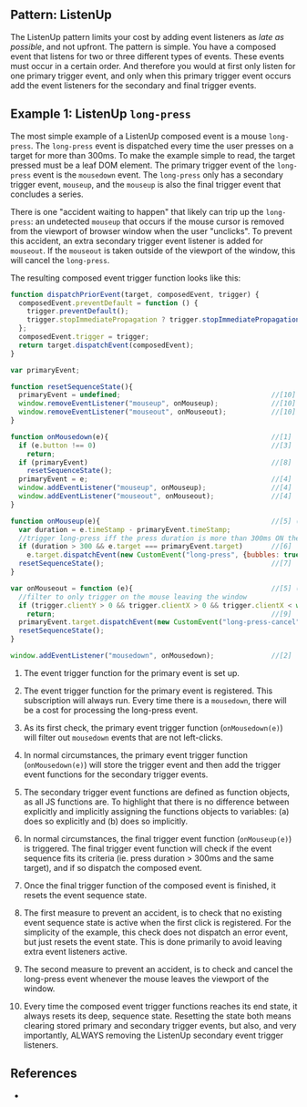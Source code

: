 ## Pattern: ListenUp

The ListenUp pattern limits your cost by adding event listeners as *late as possible*, and not upfront.
The pattern is simple. You have a composed event that listens for two or three different types of events.
These events must occur in a certain order. And therefore you would at first only listen for one primary 
trigger event, and only when this primary trigger event occurs add the event listeners for the secondary 
and final trigger events.

## Example 1: ListenUp `long-press`

The most simple example of a ListenUp composed event is a mouse `long-press`. 
The `long-press` event is dispatched every time the user presses on a target for more than 300ms.
To make the example simple to read, the target pressed must be a leaf DOM element. 
The primary trigger event of the `long-press` event is the `mousedown` event.
The `long-press` only has a secondary trigger event, `mouseup`, and 
the `mouseup` is also the final trigger event that concludes a series.

There is one "accident waiting to happen" that likely can trip up the `long-press`: 
an undetected `mouseup` that occurs if the mouse cursor is removed from the viewport of browser window
when the user "unclicks". To prevent this accident, an extra secondary trigger event listener is added 
for `mouseout`. If the `mouseout` is taken outside of the viewport of the window, 
this will cancel the `long-press`. 

The resulting composed event trigger function looks like this:

```javascript
function dispatchPriorEvent(target, composedEvent, trigger) {
  composedEvent.preventDefault = function () {
    trigger.preventDefault();
    trigger.stopImmediatePropagation ? trigger.stopImmediatePropagation() : trigger.stopPropagation();
  };
  composedEvent.trigger = trigger;
  return target.dispatchEvent(composedEvent);
}

var primaryEvent;

function resetSequenceState(){
  primaryEvent = undefined;                                     //[10]
  window.removeEventListener("mouseup", onMouseup);             //[10]
  window.removeEventListener("mouseout", onMouseout);           //[10]
}

function onMousedown(e){                                        //[1]
  if (e.button !== 0)                                           //[3]
    return;                                       
  if (primaryEvent)                                             //[8]
    resetSequenceState();                                       
  primaryEvent = e;                                             //[4]
  window.addEventListener("mouseup", onMouseup);                //[4]
  window.addEventListener("mouseout", onMouseout);              //[4]
}

function onMouseup(e){                                          //[5] (a)
  var duration = e.timeStamp - primaryEvent.timeStamp;
  //trigger long-press iff the press duration is more than 300ms ON the exact same mouse event target.
  if (duration > 300 && e.target === primaryEvent.target)       //[6]
    e.target.dispatchEvent(new CustomEvent("long-press", {bubbles: true, composed: true, detail: duration}));
  resetSequenceState();                                         //[7]
}

var onMouseout = function (e){                                  //[5] (b)
  //filter to only trigger on the mouse leaving the window
  if (trigger.clientY > 0 && trigger.clientX > 0 && trigger.clientX < window.innerWidth && trigger.clientY < window.innerHeight)
    return;                                                     //[9]
  primaryEvent.target.dispatchEvent(new CustomEvent("long-press-cancel", {bubbles: true, composed: true}));
  resetSequenceState();                                         
}

window.addEventListener("mousedown", onMousedown);              //[2]
```
1. The event trigger function for the primary event is set up.
 
2. The event trigger function for the primary event is registered. This subscription will always run.
   Every time there is a `mousedown`, there will be a cost for processing the long-press event.
   
3. As its first check, the primary event trigger function (`onMousedown(e)`) will filter out
   `mousedown` events that are not left-clicks.
   
4. In normal circumstances, the primary event trigger function (`onMousedown(e)`) will store the
   trigger event and then add the trigger event functions for the secondary trigger events.
   
5. The secondary trigger event functions are defined as function objects, as all JS functions are.
   To highlight that there is no difference between explicitly and implicitly assigning the functions 
   objects to variables: (a) does so explicitly and (b) does so implicitly.
   
6. In normal circumstances, the final trigger event function (`onMouseup(e)`) is triggered.
   The final trigger event function will check if the event sequence fits its criteria 
   (ie. press duration > 300ms and the same target), and if so dispatch the composed event.
   
7. Once the final trigger function of the composed event is finished, it resets the event sequence state.

8. The first measure to prevent an accident, is to check that no existing event sequence state 
   is active when the first click is registered. For the simplicity of the example, this check does not
   dispatch an error event, but just resets the event state.
   This is done primarily to avoid leaving extra event listeners active.
   
9. The second measure to prevent an accident, is to check and cancel the long-press event whenever
   the mouse leaves the viewport of the window.
   
10. Every time the composed event trigger functions reaches its end state, it always resets
    its deep, sequence state. Resetting the state both means clearing stored primary and secondary 
    trigger events, but also, and very importantly, ALWAYS removing the ListenUp secondary event trigger 
    listeners.

## References

 * 